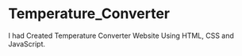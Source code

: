 # Temperature_Converter
I had Created Temperature Converter Website Using HTML, CSS and JavaScript.
